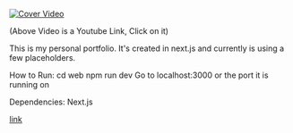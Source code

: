 [![Cover Video](https://img.youtube.com/vi/FfrfVsXGgCM/0.jpg)](https://youtu.be/FfrfVsXGgCM "Preview Video")

(Above Video is a Youtube Link, Click on it)

This is my personal portfolio. It's created in next.js and currently is using a few placeholders.

How to Run:
cd web
npm run dev
Go to localhost:3000 or the port it is running on

Dependencies:
Next.js

[link](https://krisharoraportfolio.vercel.app)
